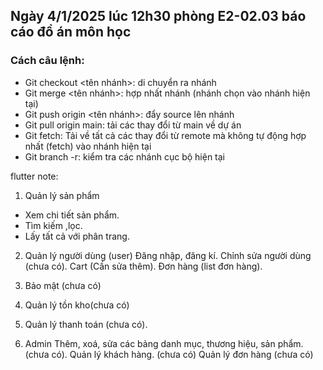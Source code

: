 ## Ngày 4/1/2025 lúc 12h30 phòng E2-02.03 báo cáo đồ án môn học

### Cách câu lệnh:
- Git checkout <tên nhánh>: di chuyển ra nhánh
- Git merge <tên nhánh>: hợp nhất nhánh (nhánh chọn vào nhánh hiện tại)
- Git push origin <tên nhánh>: đẩy source lên nhánh
- Git pull origin main: tải các thay đổi từ main về dự án
- Git fetch: Tải về tất cả các thay đổi từ remote mà không tự động hợp nhất (fetch) vào nhánh hiện tại
- Git branch -r: kiểm tra các nhánh cục bộ hiện tại


flutter note:
1. Quản lý sản phẩm
- Xem chi tiết sản phẩm.
- Tìm kiếm ,lọc.
- Lấy tất cả với phân trang.
2. Quản lý người dùng (user)
Đăng nhập, đăng kí.
Chỉnh sửa người dùng (chưa có).
Cart (Cần sửa thêm).
Đơn hàng (list đơn hàng).
3. Bảo mật (chưa có)
4. Quản lý tồn kho(chưa có)
5. Quản lý thanh toán (chưa có).




6. Admin
Thêm, xoá, sửa các bảng danh mục, thương hiệu, sản phẩm. (chưa có).
Quản lý khách hàng. (chưa có)
Quản lý đơn hàng (chưa có)
